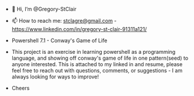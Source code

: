 - 👋 Hi, I’m @Gregory-StClair

- 📫 How to reach me: stclagre@gmail.com - https://www.linkedin.com/in/gregory-st-clair-91311a121/

- Powershell 7.1 - Conway's Game of Life

- This project is an exercise in learning powershell as a programming language, and showing off conway's game of life in one pattern(seed) to anyone interested. This is attached to my linked in and resume, please feel free to reach out with questions, comments, or suggestions - I am always looking for ways to improve!
- Cheers
